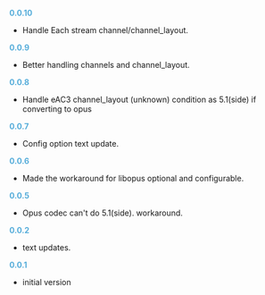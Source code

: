 **<span style="color:#56adda">0.0.10</span>**

- Handle Each stream channel/channel_layout.

**<span style="color:#56adda">0.0.9</span>**

- Better handling channels and channel_layout.

**<span style="color:#56adda">0.0.8</span>**

- Handle eAC3 channel_layout (unknown) condition as 5.1(side) if converting to opus

**<span style="color:#56adda">0.0.7</span>**

- Config option text update.

**<span style="color:#56adda">0.0.6</span>**

- Made the workaround for libopus optional and configurable.

**<span style="color:#56adda">0.0.5</span>**

- Opus codec can't do 5.1(side). workaround.

**<span style="color:#56adda">0.0.2</span>**

- text updates.

**<span style="color:#56adda">0.0.1</span>**

- initial version
